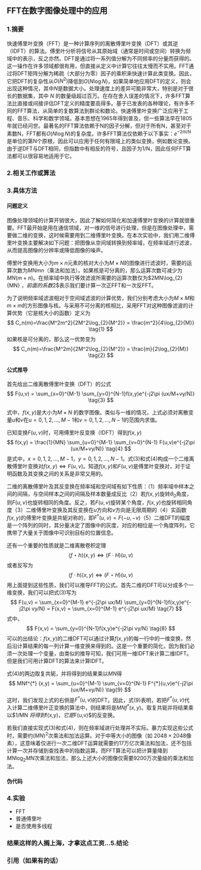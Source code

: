 ## FFT在数字图像处理中的应用

### 1.摘要

快速傅里叶变换（FFT）是一种计算序列的离散傅里叶变换（DFT）或其逆（IDFT）的算法。傅里叶分析将信号从其原始域（通常是时间或空间）转换为频域中的表示，反之亦然。DFT是通过将一系列值分解为不同频率的分量而获得的。这一操作在许多领域都很有用，但直接从定义中计算它往往太慢而不实用。FFT通过将DFT矩阵分解为稀疏（大部分为零）因子的乘积来快速计算此类变换。因此，它把DFT的复杂性从$\textstyle{O}\left(N^{2}\right)$降低到$\textstyle{O}\left(N \log N\right)$，如果简单地应用DFT的定义，则会出现这种情况，其中$\displaystyle N$是数据大小。处理速度上的差异可能非常大，特别是对于很长的数据集，其中 $N$ 的数量级超过百万。在存在舍入误差的情况下，许多FFT算法比直接或间接评估DFT定义的精度要高得多。基于已发表的各种理论，有许多不同的FFT算法，从简单的复数算法到群论和数论。快速傅里叶变换广泛应用于工程、音乐、科学和数学领域。基本思想在1965年得到普及，但一些算法早在1805年就已经问世。最著名的FFT算法依赖于N的因子分解，但对于所有N，甚至对于素数N，FFT都有$O(N \log N)$的复杂度。许多FFT算法仅依赖于以下事实：$e^{-2\pi i/N}$是单位的第N个原根，因此可以应用于任何有限域上的类似变换，例如数论变换。由于逆DFT与DFT相同，但指数中有相反的符号，且因子为1/N，因此任何FFT算法都可以很容易地适用于它。

### 2.相关工作或算法

### 3.具体方法

#### 问题定义

图像处理领域的计算开销很大，因此了解如何简化和加速傅里叶变换的计算就很重要。FFT最开始是用在通信领域，对一维的信号进行处理，但是在图像处理中，需要做二维的变换，这时候需要用到二维傅里叶变换。在本次实验中，我们用二维傅里叶变换主要解决如下问题：把图像从空间域转换到频率域，在频率域进行滤波，从而提高图像的分辨率或降低图像的噪声。

傅里叶变换用大小为$m\times n$元素的核对大小为$M\times N$的图像进行滤波时，需要的运算次数为$MNmn$（乘法和加法）。如果核是可分离的，那么运算次数可减少为$MN(m+n)$。在频率域中执行等效滤波所需要的运算次数仅为$2MN\log_{2}{MN} $，前面的系数$2$表示我们要计算一次正FFT和一次反FFT。

为了说明频率域滤波相对于空间域滤波的计算优势，我们分别考虑大小为$M\times M$和$m\times m$​的方形图像与核。与采用不可分离的核相比，采用FFT对这种图像滤波的计算优势（它是核大小的函数）定义为
$$
C_n(m)=\frac{M^2m^2}{2M^2\log_{2}{M^2}} = \frac{m^2}{4\log_{2}{M}}	\tag{1}
$$
如果核是可分离的，那么这一优势变为
$$
C_n(m)=\frac{M^2m}{2M^2\log_{2}{M^2}} = \frac{m}{2\log_{2}{M}}	\tag{2}
$$


#### 公式推导

首先给出二维离散傅里叶变换（DFT）的公式
$$
F(u,v) = \sum_{x=0}^{M-1} \sum_{y=0}^{N-1}f(x,y)e^{-j2\pi (ux/M+vy/N)}	\tag{3}
$$

式中，$f(x,y)$是大小为$M \times N$ 的数字图像。类似与一维的情况，上式必须对离散变量$u$和$v$在$u=0,1,2,\ldots,M-1$和$v=0,1,2,\ldots,N-1$的范围内求值。

已知变换$F(u,v)$时，可用傅里叶反变换（IDFT）得到$f(x,y)$
$$
f(x,y) = \frac{1}{MN} \sum_{u=0}^{M-1} \sum_{v=0}^{N-1} F(u,v)e^{-j2\pi (ux/M+vy/N)}	\tag{4}
$$
是式中，$x=0,1,2,\ldots,M-1$，$y=0,1,2,\ldots,N-1$。式(3)和式(4)构成一个二维离散傅里叶变换对$f(x,y)\Leftrightarrow F(u,v)$。知道$f(x,y)$和$F(u,v)$是傅里叶变换对，对于证明函数及其变换之间的关系是非常又用的。

二维的离散傅里叶及其反变换在频率域和空间域有如下性质：（1）频率域中样本之间的间隔，与空间样本之间的间隔及样本数量成反比（2）若$f(x,y)$旋转$\theta_0$角度，则$F(u,v)$也旋转相同的角度。反之，若$F(u,v)$旋转某个角度，$f(x,y)$也旋转相同角度（3）二维傅里叶变换及其反变换在$u$方向和$v$方向是无限周期的（4）实函数$f(x,y)$的傅里叶变换是共轭对称的，即$F^{*} (u,v) = F(-u,-v)$（5）二维DFT的幅度是一个阵列的同时，其分量决定了图像中的灰度，对应的相位是一个角度阵列，它携带了大量关于图像中可识别目标的位置信息。

还有一个重要的性质就是二维离散卷积定理
$$
(f\star h)(x,y) \Leftrightarrow (F\cdot H)(u,v)	\tag{5}
$$
或者反写为
$$
(f\cdot h)(x,y) \Leftrightarrow (F\star H)(u,v)	\tag{6}
$$
用上面提到这些性质，我们可以推导FFT的公式。首先二维的DFT可以分成多个一维变换，我们可以把式(3)写为
$$
F(u,v) = \sum_{x=0}^{M-1} e^{-j2\pi ux/M} \sum_{y=0}^{N-1}f(x,y)e^{-j2\pi vy/N} = 
F(x,v) = \sum_{x=0}^{M-1} e^{-j2\pi ux/M}	\tag{7}
$$
式中，
$$
F(x,v) = \sum_{y=0}^{N-1}f(x,y)e^{-j2\pi vy/N}	\tag{8}
$$
可以的出结论：$f(x,y)$的二维DFT可以通过计算$f(x,y)$的每一行中的一维变换，然后沿计算结果的每一列计算一维变换来得到的。这是一个重要的简化，因为我们必须一次处理一个变量，由类似的推导可知，我们可用一维IDFT来计算二维IDFT。但是我们可用计算DFT的算法来计算IDFT。

式(4)的两边取复共轭，并将得到的结果乘以$MN$得
$$
MNf^{*} (x,y) = \sum_{u=0}^{M-1} \sum_{v=0}^{N-1} F^{*}(u,v)e^{-j2\pi (ux/M+vy/N)}	\tag{9}
$$
这时，我们发现上式的右侧是$F^{*}(u,v)$的DFT。因此，式(9)表明，若把$F^{*}(u,v)$代入计算二维傅里叶正变换的算法中，则结果将是$MNf^{*}(x,y)$。取复共轭并将结果乘以$1/MN $将得到$f(x,y)$，它是$F(u,v)$的反变换。

若我们直接实现式(3)和式(4)，则在频率域进行处理并不实际。暴力实现这些公式时，需要约$(MN)^2$次乘法和加法运算。对于中等大小的图像（如 $2048 \times 2048$像素），这意味着仅进行一次二维DFT运算就需要约17万亿次乘法和加法，还不包括计算一次并存储到查找表中的指数运算。而FFT算法可以把计算量降到$MN\log_{2}{MN}$次乘法和加法，那么上述大小的图像仅需要9200万次量级的乘法和加法。




#### 伪代码

### 4.实验

- FFT
- 普通傅里叶
- 是否使用多线程

### 结果这样的人搁上海，才拿这点工资…5.结论

### 引用（如果有的话）